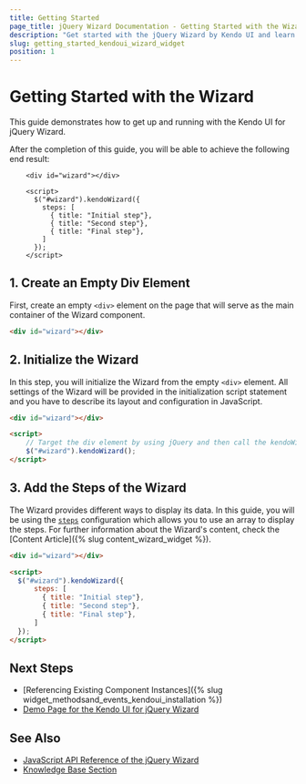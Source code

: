 ```yaml
---
title: Getting Started
page_title: jQuery Wizard Documentation - Getting Started with the Wizard
description: "Get started with the jQuery Wizard by Kendo UI and learn how to create, initialize, and enable the component."
slug: getting_started_kendoui_wizard_widget
position: 1
---
```


# Getting Started with the Wizard

This guide demonstrates how to get up and running with the Kendo UI for jQuery Wizard.

After the completion of this guide, you will be able to achieve the following end result:

```dojo
    <div id="wizard"></div>

    <script>
      $("#wizard").kendoWizard({
        steps: [
          { title: "Initial step"},
          { title: "Second step"},
          { title: "Final step"},
        ]
      });
    </script>
```

## 1. Create an Empty Div Element

First, create an empty `<div>` element on the page that will serve as the main container of the Wizard component.

```html
<div id="wizard"></div>
```

## 2. Initialize the Wizard

In this step, you will initialize the Wizard from the empty `<div>` element. All settings of the Wizard will be provided in the initialization script statement and you have to describe its layout and configuration in JavaScript.

```html
<div id="wizard"></div>

<script>
    // Target the div element by using jQuery and then call the kendoWizard() method.
    $("#wizard").kendoWizard();
</script>
```

## 3. Add the Steps of the Wizard

The Wizard provides different ways to display its data. In this guide, you will be using the [`steps`](/api/javascript/ui/wizard/configuration/steps) configuration which allows you to use an array to display the steps. For further information about the Wizard's content, check the [Content Article]({% slug content_wizard_widget %}).

```html
<div id="wizard"></div>

<script>
  $("#wizard").kendoWizard({
      steps: [
        { title: "Initial step"},
        { title: "Second step"},
        { title: "Final step"},
      ]
  });
</script>
```

## Next Steps

* [Referencing Existing Component Instances]({% slug widget_methodsand_events_kendoui_installation %})
* [Demo Page for the Kendo UI for jQuery Wizard](https://demos.telerik.com/kendo-ui/wizard/index)

## See Also

* [JavaScript API Reference of the jQuery Wizard](/api/javascript/ui/wizard)
* [Knowledge Base Section](/knowledge-base)

<script>
  window.onload = function() {
    document.getElementsByClassName("btn-run")[0].click();
  }
</script>
